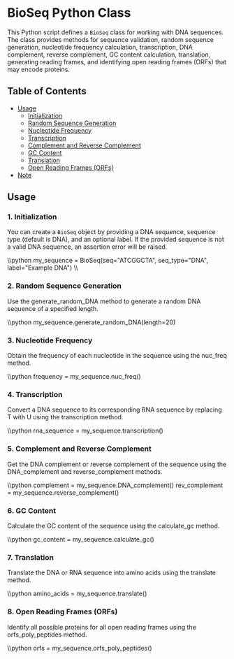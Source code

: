 # BioSeq Python Class

This Python script defines a `BioSeq` class for working with DNA sequences. The class provides methods for sequence validation, random sequence generation, nucleotide frequency calculation, transcription, DNA complement, reverse complement, GC content calculation, translation, generating reading frames, and identifying open reading frames (ORFs) that may encode proteins.

## Table of Contents
- [Usage](#usage)
  - [Initialization](#1-initialization)
  - [Random Sequence Generation](#2-random-sequence-generation)
  - [Nucleotide Frequency](#3-nucleotide-frequency)
  - [Transcription](#4-transcription)
  - [Complement and Reverse Complement](#5-complement-and-reverse-complement)
  - [GC Content](#6-gc-content)
  - [Translation](#7-translation)
  - [Open Reading Frames (ORFs)](#8-open-reading-frames-orfs)
- [Note](#note)

## Usage

### 1. Initialization
You can create a `BioSeq` object by providing a DNA sequence, sequence type (default is DNA), and an optional label. If the provided sequence is not a valid DNA sequence, an assertion error will be raised.

\\\python
my_sequence = BioSeq(seq="ATCGGCTA", seq_type="DNA", label="Example DNA")
\\\
### 2. Random Sequence Generation
Use the generate_random_DNA method to generate a random DNA sequence of a specified length.

\\\python
my_sequence.generate_random_DNA(length=20)

### 3. Nucleotide Frequency
Obtain the frequency of each nucleotide in the sequence using the nuc_freq method.


\\\python
frequency = my_sequence.nuc_freq()

### 4. Transcription
Convert a DNA sequence to its corresponding RNA sequence by replacing T with U using the transcription method.

\\\python
rna_sequence = my_sequence.transcription()

### 5. Complement and Reverse Complement
Get the DNA complement or reverse complement of the sequence using the DNA_complement and reverse_complement methods.


\\\python
complement = my_sequence.DNA_complement()
rev_complement = my_sequence.reverse_complement()

### 6. GC Content
Calculate the GC content of the sequence using the calculate_gc method.


\\\python
gc_content = my_sequence.calculate_gc()

### 7. Translation
Translate the DNA or RNA sequence into amino acids using the translate method.

\\\python
amino_acids = my_sequence.translate()

### 8. Open Reading Frames (ORFs)
Identify all possible proteins for all open reading frames using the orfs_poly_peptides method.


\\\python
orfs = my_sequence.orfs_poly_peptides()
